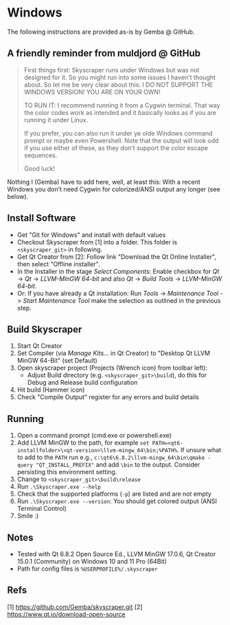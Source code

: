 # Windows

The following instructions are provided as-is by Gemba @ GitHub.

## A friendly reminder from muldjord @ GitHub

> First things first: Skyscraper runs under Windows but was not designed for it.
> So you might run into some issues I haven't thought about. So let me be very
> clear about this: I DO NOT SUPPORT THE WINDOWS VERSION! YOU ARE ON YOUR OWN!
>
> TO RUN IT:
> I recommend running it from a Cygwin terminal. That way the color codes work
> as intended and it basically looks as if you are running it under Linux.
>
> If you prefer, you can also run it under ye olde Windows command prompt or
> maybe even Powershell. Note that the output will look odd if you use either
> of these, as they don't support the color escape sequences.
>
> Good luck!

Nothing I (Gemba) have to add here, well, at least this: With a recent Windows
you don't need Cygwin for colorized/ANSI output any longer (see below).

## Install Software

- Get "Git for Windows" and install with default values
- Checkout Skyscraper from [1] into a folder. This folder is
  `<skyscraper_git>` in following.
- Get Qt Creator from [2]:
  Follow link "Download the Qt Online Installer", then select "Offline installer".
- In the Installer in the stage _Select Components_: Enable checkbox for _Qt_ ->
  _Qt <version>_ -> _LLVM-MinGW <version> 64-bit_ and also _Qt_ -> _Build Tools_
  -> _LLVM-MinGW <version> 64-bit_.
- Or: If you have already a Qt installation: Run _Tools_ -> _Maintenance Tool_
  -> _Start Maintenance Tool_ make the selection as outlined in the previous
  step.

## Build Skyscraper

1. Start Qt Creator
2. Set Compiler (via _Manage Kits..._ in Qt Creator) to
   "Desktop Qt <version> LLVM MinGW 64-Bit" (set Default)
3. Open skyscraper project (Projects (Wrench icon) from toolbar left):
   - Adjust Build directory (e.g. `<skyscraper_git>\build`), do this for Debug
     and Release build configuration
4. Hit build (Hammer icon)
5. Check "Compile Output" register for any errors and build details

## Running

1. Open a command prompt (cmd.exe or powershell.exe)
2. Add LLVM MinGW to the path, for example `set
   PATH=<qt6-installfolder>\<qt-version>\llvm-mingw_64\bin;%PATH%`. If unsure
   what to add to the `PATH` run e.g., `c:\qt6\6.8.2\llvm-mingw_64\bin\qmake
   -query "QT_INSTALL_PREFIX"` and add `\bin` to the output. Consider persisting
   this environment setting.
3. Change to `<skyscraper_git>\build\release`
4. Run `.\Skyscraper.exe --help`
5. Check that the supported platforms (`-p`) are listed and are not empty
6. Run `.\Skyscraper.exe --version`: You should get colored output (ANSI
   Terminal Control)
7. Smile :)

## Notes

- Tested with Qt 6.8.2 Open Source Ed., LLVM MinGW 17.0.6, Qt Creator 15.0.1
  (Community) on Windows 10 and 11 Pro (64Bit)
- Path for config files is `%USERPROFILE%/.skyscraper`

## Refs

[1] https://github.com/Gemba/skyscraper.git
[2] https://www.qt.io/download-open-source
